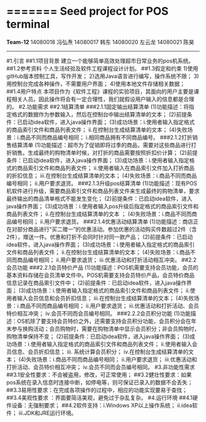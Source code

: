 ﻿=======
Seed project for POS terminal
========
**Team-12**
14080018 冯弘焘
14080017 韩东
14080020 左云龙
14080021 陈昊

----------------
#1.引言
    ##1.1项目背景
    建立一个能够简单高效处理超市日常业务的pos机系统。
    ##1.2参考资料
       个人生活经验及软件工程课程设计计划。
    ##1.3假定和约束
        1)使用gitHub版本控制工具，写作开发；
        2)选用Java语言进行编写，操作系统不限；
        3)用控制台完成各种操作，不需要用户界面；
        4)使用本地文件存储相关数据；
    ##1.4用户特点
       本项目作为《软件工程》课程的实验项目，其面向的用户主要是课程相关人员。因此操作将会有一定合理性，我们就假设用户输入的信息都是合理的。
#2.功能需求
    ##2.1结算清单
        ###2.1.1固定输出结算清单
            (1)功能描述：将指定格式的数据作为参数输入，然后在控制台中输出结算清单的文本；
            (2)前提条件：已启动idea软件，进入java操作界面；
            (3)成功场景：i.使用者输入指定格式的商品索引文件和商品列表文件；
                         ii.在控制台生成结算清单的文本；
            (4)失败场景：i.商品不同而商品编号相同；
                         i.相同商品拥有不同商品编号。
        ###2.1.2打折销售结算清单
            (1)功能描述：超市为了促销即将过季的商品，需要对这些商品进行打折销售。生成最终的购物清单时候，对打折的商品需要按照折扣价计算；
            (2)前提条件：已启动idea软件，进入java操作界面；
            (3)成功场景：i.使用者输入指定格式的商品索引文件和商品列表文件；
                         ii.使用者输入在商品索引文件加入打折商品的折扣信息；
                         iii.在控制台生成结算清单的文本；
            (4)失败场景：i.商品不同而商品编号相同；
                         ii.用户要求退货。
        ###2.1.3升级pos结算清单
            (1)功能描述：现有POS机软件进行升级，需要商品索引文件和商品列表文件来生成最终的购物清单，要求最终输出的商品清单格式不能发生变化；
            (2)前提条件：已启动idea软件，进入java操作界面；
            (3)成功场景：i.使用者输入pos升级后指定格式的商品索引文件和商品列表文件；
                         ii.在控制台生成结算清单的文本 ；
            (4)失败场景：i.商品不同而商品编号相同；
                         ii.用户要求退货。
        ###2.1.4优惠活动结算清单
            (1)功能描述：商店正在对部分商品进行“买二赠一”的优惠活动。参加优惠的活动购买件数超过2件（含2件），赠送一件。优惠和打折不会同时针对同一款产品；
            (2)前提条件：已启动idea软件，进入java操作界面；
            (3)成功场景：i.使用者输入指定格式的商品索引文件和商品列表文件；
                        ii.在控制台生成结算清单的文本；
            (4)失败场景：i.商品不同而商品编号相同；
                           ii.用户要求退货；
                           iii.优惠活动和打折活动相互冲突。
    ##2.2会员功能
        ###2.2.1会员特价产品
            (1)功能描述：POS机需要支持会员功能，会员的基本资料存储在会员清单文件中。POS机需要支持会员特价产品，会员特价商品信息记录在商品索引文件中；
            (2)前提条件：已启动idea软件，进入java操作界面；
            (3)成功场景：i.使用者输入指定格式的商品索引文件和商品列表文件；
                           ii.使用者输入会员信息和会员折扣信息；
                           iii.在控制台生成结算清单的文本；
            (4)失败场景：i.商品不同而商品编号相同；
                           ii.用户要求退货；
                           iii.优惠活动和打折活动、会员特价相互冲突；
                           iv.会员不同而会员编号相同。
        ###2.2.2会员积分功能
            (1)功能描述：OS机除了要支持会员特价之外，还需要支持会员积分功能，会员积分会在年末参与换购活动；会员购物时，需要在购物清单中显示会员积分；非会员购物时，购物清单保持不变；
            (2)前提条件：已启动idea软件，进入java操作界面；
            (3)成功场景：i.使用者输入指定格式的商品索引文件和商品列表文件；
                           ii.使用者输入会员信息、会员折扣信息；
                           iii. 系统计算会员积分；
                           iv.在控制台生成结算清单的文本；
            (4)失败场景：i.商品不同而商品编号相同；
                           ii.用户要求退货；
                           iii.优惠活动和打折活动、会员特价相互冲突；
                           iv.会员不同而会员编号相同。
#3.非功能性需求
    ##3.1安全性要求：不会被盗用，修改，可正常使用；
    ##3.2健壮性要求：如果pos系统在录入信息时连接中断，如停电等，则可保证已录入的数据不会丢失；
    ##3.3易用性要求：在完成各项操作的过程中，相应的功能实现要易于查找；
    ##3.4美观性要求 ：界面要简洁美观，避免过于杂乱复杂。
#4.运行环境
    ##4.1硬件设备：无强制要求；
    ##4.2软件支持：i.Windows XP以上操作系统；
                   ii.idea软件；
                   iii.JDK和JRE运行环境。